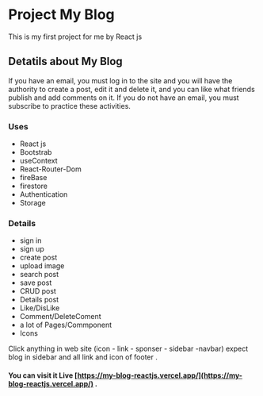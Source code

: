 # Project My Blog

This is my first project for me by React js

## Detatils about My Blog

If you have an email, you must log in to the site and you will have the authority to create a post, edit it and delete it, and you can like what friends publish and add comments on it. If you do not have an email, you must subscribe to practice these activities.

### Uses

- React js
- Bootstrab
- useContext
- React-Router-Dom
- fireBase
- firestore
- Authentication
- Storage

### Details

- sign in
- sign up
- create post
- upload image
- search post
- save post
- CRUD post
- Details post
- Like/DisLike
- Comment/DeleteComent
- a lot of Pages/Commponent
- Icons

Click anything in web site (icon - link - sponser - sidebar -navbar) expect blog in sidebar and all link and icon of footer .

#### You can visit it Live [https://my-blog-reactjs.vercel.app/](https://my-blog-reactjs.vercel.app/) .
